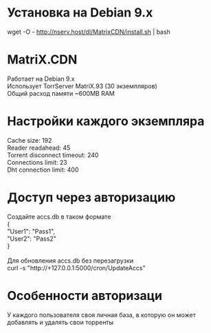 # Установка на Debian 9.x
wget -O - http://nserv.host/dl/MatrixCDN/install.sh | bash

# MatriX.CDN
Работает на Debian 9.x<br>
Использует TorrServer MatriX.93 (30 экземпляров)<br>
Общий расход памяти ~600MB RAM

# Настройки каждого экземпляра
Cache size: 192<br>
Reader readahead: 45<br>
Torrent disconnect timeout: 240<br>
Connections limit: 23<br>
Dht connection limit: 400

# Доступ через авторизацию
Создайте accs.db в таком формате<br>
{<br>
  "User1": "Pass1",<br>
  "User2": "Pass2"<br>
}<br>
<br>
Для обновления accs.db без перезагрузки<br>
curl -s "http://+127.0.0.1:5000/cron/UpdateAccs"

# Особенности авторизаци
У каждого пользователя своя личная база, в которую он может добавлять и удалять свои торренты


